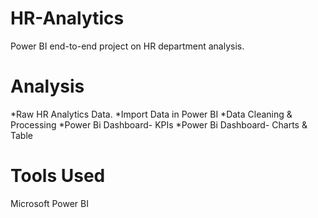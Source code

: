 # HR-Analytics
Power BI end-to-end project on HR department analysis.
# Analysis
*Raw HR Analytics Data.
*Import Data in Power BI
*Data Cleaning & Processing
*Power Bi Dashboard- KPIs
*Power Bi Dashboard- Charts & Table
# Tools Used
Microsoft Power BI

